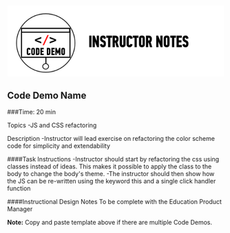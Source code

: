 ![Code Demo](../../assets/ICL_icons/instr_code_demo.png)

## Code Demo Name

###Time: 20 min

Topics
-JS and CSS refactoring

Description
-Instructor will lead exercise on refactoring the color scheme code for simplicity and extendability


####Task Instructions
-Instructor should start by refactoring the css using classes instead of ideas. This makes it possible to apply the class to the body to change the body's theme.
-The instructor should then show how the JS can be re-written using the keyword this and a single click handler function

####Instructional Design Notes
To be complete with the Education Product Manager


__Note:__	Copy and paste template above if there are multiple Code Demos. 
